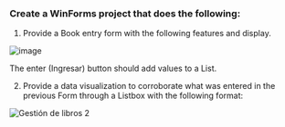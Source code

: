 ### 

### Create a WinForms project that does the following:

1. Provide a Book entry form with the following features and display.

![image](https://user-images.githubusercontent.com/99146275/198011468-4dfef030-05ec-402e-8877-4dcebe3027d6.png)

The enter (Ingresar) button should add values to a List.

2. Provide a data visualization to corroborate what was entered in the previous Form through a Listbox with the following format:

![Gestión de libros 2](https://user-images.githubusercontent.com/99146275/198011375-094d3662-ca7c-4bbe-a8dd-c6858e7b0da0.png)

